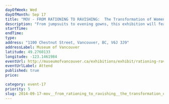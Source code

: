 ```yaml
---
dayOfWeek: Wed
dayOfMonth: Sep 17
title: "MOV - FROM RATIONING TO RAVISHING:  The Transformation of Women's Clothing in the 1940's and 1950's"
description: "From jumpsuits to evening gowns, this exhibition will feature rare examples of haute couture and Vancouver-made clothing and accessories that reflect how WWII changed society. During the war, fashion designers emphasized manliness. In peacetime, a womanly silhouette returned. Then, in the 1950s, girlishness became the rage.    From the collections of guest curators Ivan Sayers and Claus Jahnke̶—the team that created Art Deco Chic—and the vaults of the Museum of Vancouver, From Rationing to Ravishing will present more than 80 garments. Highlights include: wartime wedding dresses, Boeing Vancouver overalls, cocktail dresses, and fashions designed by renowned European couturiers, including Christian Dior, Cristóbal Balenciaga, and Elsa Schiaparelli.    This exhibition demonstrates how historical events shape our daily lives and have lasting impacts.  It will include features that engage families, including an activity station for kids and adults alike, and the opportunity to virtually try on period garments."
startTime: 
endTime: 
type: 
address: "1100 Chestnut Street, Vancouver, BC, V6J 3J9"
addressLabel: Museum of Vancouver
latitude: 49.2760133
longitude: -123.1461984
eventUrl: http://museumofvancouver.ca/exhibitions/exhibit/rationing-ravishing
eventUrlLabel: Attend
published: true
price: 

category: event-17
priority: 5
slug: 2014-09-17-mov__from_rationing_to_ravishing__the_transformation_of_womens_clothing_in_the_1940s_and_1950s
---
```

